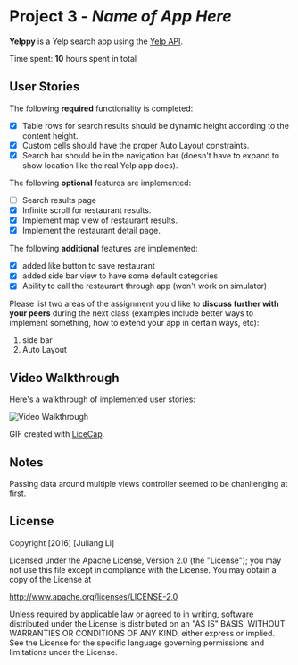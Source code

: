 # Project 3 - *Name of App Here*

**Yelppy** is a Yelp search app using the [Yelp API](http://www.yelp.com/developers/documentation/v2/search_api).

Time spent: **10** hours spent in total

## User Stories

The following **required** functionality is completed:

- [x] Table rows for search results should be dynamic height according to the content height.
- [x] Custom cells should have the proper Auto Layout constraints.
- [x] Search bar should be in the navigation bar (doesn't have to expand to show location like the real Yelp app does).

The following **optional** features are implemented:

- [ ] Search results page
- [x] Infinite scroll for restaurant results.
- [x] Implement map view of restaurant results.
- [x] Implement the restaurant detail page.

The following **additional** features are implemented:

- [x] added like button to save restaurant
- [x] added side bar view to have some default categories
- [x] Ability to call the restaurant through app (won't work on simulator)

Please list two areas of the assignment you'd like to **discuss further with your peers** during the next class (examples include better ways to implement something, how to extend your app in certain ways, etc):

1. side bar
2. Auto Layout

## Video Walkthrough 

Here's a walkthrough of implemented user stories:

<img src='https://github.com/Juliang0705/Yelp/blob/master/Yelp-demo.gif' title='Video Walkthrough' width='' alt='Video Walkthrough' />

GIF created with [LiceCap](http://www.cockos.com/licecap/).

## Notes

Passing data around multiple views controller seemed to be chanllenging at first. 

## License

Copyright [2016] [Juliang Li]

Licensed under the Apache License, Version 2.0 (the "License");
you may not use this file except in compliance with the License.
You may obtain a copy of the License at

http://www.apache.org/licenses/LICENSE-2.0

Unless required by applicable law or agreed to in writing, software
distributed under the License is distributed on an "AS IS" BASIS,
WITHOUT WARRANTIES OR CONDITIONS OF ANY KIND, either express or implied.
See the License for the specific language governing permissions and
limitations under the License.
